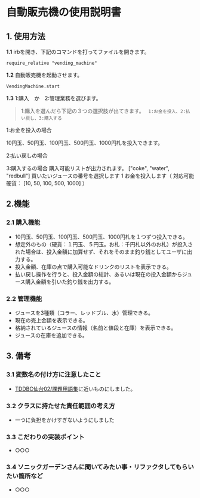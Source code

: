# 自動販売機の使用説明書

## 1. 使用方法
**1.1** irbを開き、下記のコマンドを打ってファイルを開きます。
 ```
 require_relative "vending_machine"
 ```
**1.2** 自動販売機を起動させます。
 ```
 VendingMachine.start
 ```
**1.3**   1:購入　か　2:管理業務を選びます。
> 1:購入を選んだら下記の３つの選択肢が出てきます。
` 1:お金を投入、2:払い戻し、3:購入する`

1:お金を投入の場合

10円玉、50円玉、100円玉、500円玉、1000円札を投入できます。

2:払い戻しの場合

3:購入するの場合
購入可能リストが出力されます。
 ["coke", "water", "redbull"]
 買いたいジュースの番号を選択します
 1
 お金を投入します（ 対応可能硬貨： [10, 50, 100, 500, 1000] ）
 
 

## 2.機能
### 2.1 購入機能
- 10円玉、50円玉、100円玉、500円玉、1000円札を１つずつ投入できる。
- 想定外のもの（硬貨：１円玉、５円玉。お札：千円札以外のお札）が投入された場合は、投入金額に加算せず、それをそのまま釣り銭としてユーザに出力する。
- 投入金額、在庫の点で購入可能なドリンクのリストを表示できる。
- 払い戻し操作を行うと、投入金額の総計、あるいは現在の投入金額からジュース購入金額を引いた釣り銭を出力する。

### 2.2 管理機能
- ジュースを3種類（コラー、レッドブル、水）管理できる。
- 現在の売上金額を表示できる。
- 格納されているジュースの情報（名前と値段と在庫）を表示できる。
- ジュースの在庫を追加できる。

## 3. 備考

### 3.1 変数名の付け方に注意したこと
- [TDDBC仙台02/課題用語集](http://devtesting.jp/tddbc/?TDDBC%E4%BB%99%E5%8F%B002%2F%E8%AA%B2%E9%A1%8C%E7%94%A8%E8%AA%9E%E9%9B%86)に近いものにしました。

### 3.2 クラスに持たせた責任範囲の考え方
- 一つに負担をかけすぎないようにしました

### 3.3 こだわりの実装ポイント
- ○○○
### 3.4 ソニックガーデンさんに聞いてみたい事・リファクタしてもらいたい箇所など
- ○○○

